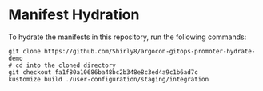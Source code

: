 # Manifest Hydration

To hydrate the manifests in this repository, run the following commands:

```shell
git clone https://github.com/Shirly8/argocon-gitops-promoter-hydrate-demo
# cd into the cloned directory
git checkout fa1f80a10686ba48bc2b348e8c3ed4a9c1b6ad7c
kustomize build ./user-configuration/staging/integration
```
